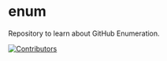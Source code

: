 # enum
Repository to learn about GitHub Enumeration.















[![Contributors](https://img.shields.io/badge/Contributors-2-brightgreen)](https://github.com/EurydiceCorp/enum/graphs/contributors)
